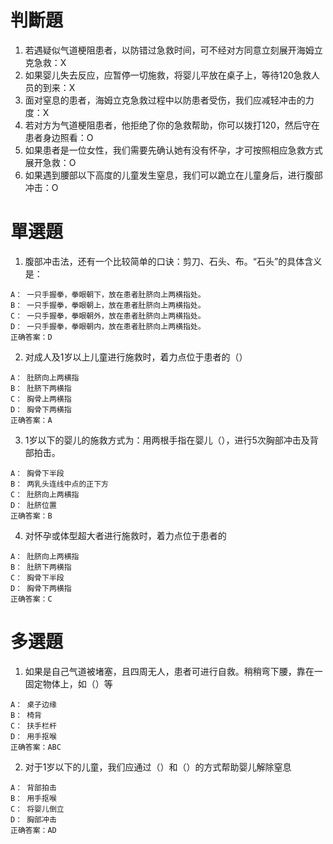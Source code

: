# 判斷題
1. 若遇疑似气道梗阻患者，以防错过急救时间，可不经对方同意立刻展开海姆立克急救：X
2. 如果婴儿失去反应，应暂停一切施救，将婴儿平放在桌子上，等待120急救人员的到来：X
3. 面对窒息的患者，海姆立克急救过程中以防患者受伤，我们应减轻冲击的力度：X
4. 若对方为气道梗阻患者，他拒绝了你的急救帮助，你可以拨打120，然后守在患者身边照看：O
5. 如果患者是一位女性，我们需要先确认她有没有怀孕，才可按照相应急救方式展开急救：O
6. 如果遇到腰部以下高度的儿童发生窒息，我们可以跪立在儿童身后，进行腹部冲击：O

# 單選題
1. 腹部冲击法，还有一个比较简单的口诀：剪刀、石头、布。“石头”的具体含义是：
```
A： 一只手握拳，拳眼朝下，放在患者肚脐向上两横指处。
B： 一只手握拳，拳眼朝上，放在患者肚脐向上两横指处。
C： 一只手握拳，拳眼朝外，放在患者肚脐向上两横指处。
D： 一只手握拳，拳眼朝内，放在患者肚脐向上两横指处。
正确答案：D
```

2. 对成人及1岁以上儿童进行施救时，着力点位于患者的（）
```
A： 肚脐向上两横指
B： 肚脐下两横指
C： 胸骨上两横指
D： 胸骨下两横指
正确答案：A
```

3. 1岁以下的婴儿的施救方式为：用两根手指在婴儿（），进行5次胸部冲击及背部拍击。
```
A： 胸骨下半段
B： 两乳头连线中点的正下方
C： 肚脐向上两横指
D： 肚脐位置
正确答案：B
```

4. 对怀孕或体型超大者进行施救时，着力点位于患者的
```
A： 肚脐向上两横指
B： 肚脐下两横指
C： 胸骨下半段
D： 胸骨下两横指
正确答案：C
```

# 多選題
1. 如果是自己气道被堵塞，且四周无人，患者可进行自救。稍稍弯下腰，靠在一固定物体上，如（）等
```
A： 桌子边缘
B： 椅背
C： 扶手栏杆
D： 用手抠喉
正确答案：ABC
```

2. 对于1岁以下的儿童，我们应通过（）和（）的方式帮助婴儿解除窒息
```
A： 背部拍击
B： 用手抠喉
C： 将婴儿倒立
D： 胸部冲击
正确答案：AD
```
